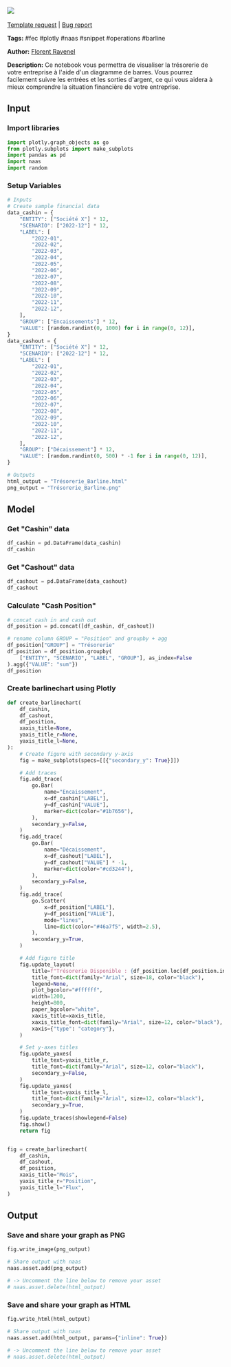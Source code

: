 <a href="https://app.naas.ai/user-redirect/naas/downloader?url=https://raw.githubusercontent.com/jupyter-naas/awesome-notebooks/master/FEC/FEC_Visualiser_Tr%C3%A9sorerie_Barline_Chart.ipynb" target="_parent"><img src="https://naasai-public.s3.eu-west-3.amazonaws.com/open_in_naas.svg"/></a><br><br><a href="https://github.com/jupyter-naas/awesome-notebooks/issues/new?assignees=&labels=&template=template-request.md&title=Tool+-+Action+of+the+notebook+">Template request</a> | <a href="https://github.com/jupyter-naas/awesome-notebooks/issues/new?assignees=&labels=bug&template=bug_report.md&title=FEC+-+Visualiser+Trésorerie+Barline+Chart:+Error+short+description">Bug report</a>

**Tags:** #fec #plotly #naas #snippet #operations #barline

**Author:** [Florent Ravenel](https://www.linkedin.com/in/florent-ravenel)

**Description:** Ce notebook vous permettra de visualiser la trésorerie de votre entreprise à l'aide d'un diagramme de barres. Vous pourrez facilement suivre les entrées et les sorties d'argent, ce qui vous aidera à mieux comprendre la situation financière de votre entreprise.

## Input

### Import libraries


```python
import plotly.graph_objects as go
from plotly.subplots import make_subplots
import pandas as pd
import naas
import random
```

### Setup Variables


```python
# Inputs
# Create sample financial data
data_cashin = {
    "ENTITY": ["Société X"] * 12,
    "SCENARIO": ["2022-12"] * 12,
    "LABEL": [
        "2022-01",
        "2022-02",
        "2022-03",
        "2022-04",
        "2022-05",
        "2022-06",
        "2022-07",
        "2022-08",
        "2022-09",
        "2022-10",
        "2022-11",
        "2022-12",
    ],
    "GROUP": ["Encaissements"] * 12,
    "VALUE": [random.randint(0, 1000) for i in range(0, 12)],
}
data_cashout = {
    "ENTITY": ["Société X"] * 12,
    "SCENARIO": ["2022-12"] * 12,
    "LABEL": [
        "2022-01",
        "2022-02",
        "2022-03",
        "2022-04",
        "2022-05",
        "2022-06",
        "2022-07",
        "2022-08",
        "2022-09",
        "2022-10",
        "2022-11",
        "2022-12",
    ],
    "GROUP": ["Décaissement"] * 12,
    "VALUE": [random.randint(0, 500) * -1 for i in range(0, 12)],
}

# Outputs
html_output = "Trésorerie_Barline.html"
png_output = "Trésorerie_Barline.png"
```

## Model

### Get "Cashin" data


```python
df_cashin = pd.DataFrame(data_cashin)
df_cashin
```

### Get "Cashout" data


```python
df_cashout = pd.DataFrame(data_cashout)
df_cashout
```

### Calculate "Cash Position"


```python
# concat cash in and cash out
df_position = pd.concat([df_cashin, df_cashout])

# rename column GROUP = "Position" and groupby + agg
df_position["GROUP"] = "Trésorerie"
df_position = df_position.groupby(
    ["ENTITY", "SCENARIO", "LABEL", "GROUP"], as_index=False
).agg({"VALUE": "sum"})
df_position
```

### Create barlinechart using Plotly


```python
def create_barlinechart(
    df_cashin,
    df_cashout,
    df_position,
    xaxis_title=None,
    yaxis_title_r=None,
    yaxis_title_l=None,
):
    # Create figure with secondary y-axis
    fig = make_subplots(specs=[[{"secondary_y": True}]])

    # Add traces
    fig.add_trace(
        go.Bar(
            name="Encaissement",
            x=df_cashin["LABEL"],
            y=df_cashin["VALUE"],
            marker=dict(color="#1b7656"),
        ),
        secondary_y=False,
    )
    fig.add_trace(
        go.Bar(
            name="Décaissement",
            x=df_cashout["LABEL"],
            y=df_cashout["VALUE"] * -1,
            marker=dict(color="#cd3244"),
        ),
        secondary_y=False,
    )
    fig.add_trace(
        go.Scatter(
            x=df_position["LABEL"],
            y=df_position["VALUE"],
            mode="lines",
            line=dict(color="#46a7f5", width=2.5),
        ),
        secondary_y=True,
    )

    # Add figure title
    fig.update_layout(
        title=f"Trésorerie Disponible : {df_position.loc[df_position.index[-1], 'VALUE']} €",
        title_font=dict(family="Arial", size=18, color="black"),
        legend=None,
        plot_bgcolor="#ffffff",
        width=1200,
        height=800,
        paper_bgcolor="white",
        xaxis_title=xaxis_title,
        xaxis_title_font=dict(family="Arial", size=12, color="black"),
        xaxis={"type": "category"},
    )

    # Set y-axes titles
    fig.update_yaxes(
        title_text=yaxis_title_r,
        title_font=dict(family="Arial", size=12, color="black"),
        secondary_y=False,
    )
    fig.update_yaxes(
        title_text=yaxis_title_l,
        title_font=dict(family="Arial", size=12, color="black"),
        secondary_y=True,
    )
    fig.update_traces(showlegend=False)
    fig.show()
    return fig


fig = create_barlinechart(
    df_cashin,
    df_cashout,
    df_position,
    xaxis_title="Mois",
    yaxis_title_r="Position",
    yaxis_title_l="Flux",
)
```

## Output

### Save and share your graph as PNG


```python
fig.write_image(png_output)

# Share output with naas
naas.asset.add(png_output)

# -> Uncomment the line below to remove your asset
# naas.asset.delete(html_output)
```

### Save and share your graph as HTML


```python
fig.write_html(html_output)

# Share output with naas
naas.asset.add(html_output, params={"inline": True})

# -> Uncomment the line below to remove your asset
# naas.asset.delete(html_output)
```
